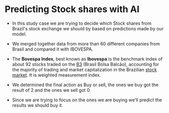 # Predicting Stock shares with AI

- In this study case we are trying to decide which Stock shares from Brazil's stock exchange we should by based on predictions made by our model.

- We merged together data from more than 60 different companies from Brasil and compared it with IBOVESPA.

- The **Bovespa Index**, best known as **Ibovespa** is the benchmark index of about 92 stocks traded on the [B3](https://en.wikipedia.org/wiki/B3_(stock_exchange)) (Brasil Bolsa Balcão), accounting for the majority of trading and market capitalization in the Brazilian [stock market](https://en.wikipedia.org/wiki/Stock_market). It is weighted measurement index.

- We determined the final action as Buy or sell, the ones we buy got the result of 2 and the ones we sell got 0
- Since we are trying to focus on the ones we are buying we'll predict the results we should buy it.

